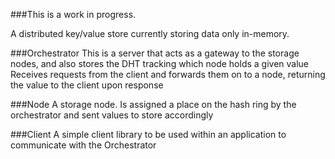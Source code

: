 ###This is a work in progress.

A distributed key/value store currently storing data only in-memory. 

###Orchestrator
This is a server that acts as a gateway to the storage nodes, and also stores the DHT tracking which node holds a given value
Receives requests from the client and forwards them on to a node, returning the value to the client upon response

###Node
A storage node. Is assigned a place on the hash ring by the orchestrator and sent values to store accordingly 

###Client
A simple client library to be used within an application to communicate with the Orchestrator